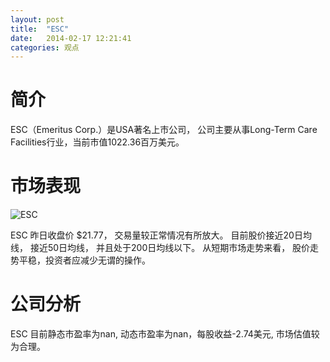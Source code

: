 ```yaml
---
layout: post
title:  "ESC"
date:   2014-02-17 12:21:41
categories: 观点
---
```


# 简介
ESC（Emeritus Corp.）是USA著名上市公司，
公司主要从事Long-Term Care Facilities行业，当前市值1022.36百万美元。

# 市场表现

![ESC](http://finviz.com/chart.ashx?t=ESC&ty=c&ta=1&p=d&s=l)

ESC 昨日收盘价 $21.77，
交易量较正常情况有所放大。
目前股价接近20日均线，
接近50日均线，
并且处于200日均线以下。
从短期市场走势来看，
股价走势平稳，投资者应减少无谓的操作。

# 公司分析
ESC 目前静态市盈率为nan, 动态市盈率为nan，每股收益-2.74美元,
市场估值较为合理。
